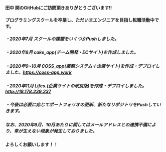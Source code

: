 #### 田中 開のGitHubにご訪問頂きありがとうございます!!
#### プログラミングスクールを卒業し、ただいまエンジニアを目指し転職活動中です。
##### ・2020年7月 スクールの課題をいくつかPushしました。
##### ・2020年8月 cake_app(チーム開発・ECサイト)を作成しました。
##### ・2020年9~10月 COSS_app(業務システム＋企業サイト)を作成・デプロイしました。https://coss-app.work
##### ・2020年11月 Lifes.(企業サイトの改良版)を作成・デプロイしました。http://18.178.239.237
##### ・今後は必要に応じてポートフォリオの更新、新たなリポジトリをPushしていきます。  
##### なお、2020年9月、10月あたりに関してはメールアドレスとの連携不備により、草が生えない現象が発生しておりました。
#### よろしくお願いします！！


